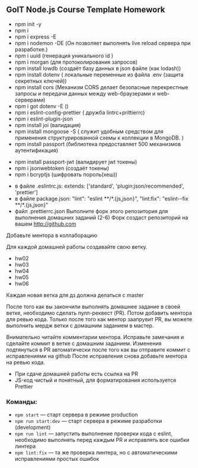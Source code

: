 ## GoIT Node.js Course Template Homework

- npm init -y
- npm i
- npm i express -E
- npm i nodemon -DE (Он позволяет выполнять live reload сервера при разработке.)
- npm i uuid (генерация уникального id )
- npm i morgan (для протоколирования запросов)
- npm install lowdb (создаёт базу данных в json файле (как lodash))
- npm install dotenv ( локальные переменные из файла .env (защита секретных
  ключей))
- npm install cors (Механизм CORS делает безопасные перекрестные запросы и
  передачи данных между web-браузерами и web-серверами)
- npm i got dotenv -E ()
- npm i eslint-config-prettier ( дружба lintrc+prittierrc)
- npm i eslint-plugin-json
- npm install joi (валидация)
- npm install mongoose -S ( служит удобным средством для применения
  структурированной схемы к коллекции в MongoDB. )
- npm install passport (библиотека предоставляет 500 механизмов аутентификация)

* npm install passport-jwt (валидирует jwt токены)
* npm i jsonwebtoken (создаёт токены)
* npm i bcryptjs (шифровать пороль(хеш))

- в файле .eslintrc.js: extends: ['standard', 'plugin:json/recommended',
  'prettier']
- в файле package.json: "lint": "eslint **/\*.{js,json}", "lint:fix":
  "eslint--fix **/\*.{js,json}"
- файл .prettierrc.json Выполните форк этого репозитория для выполнения домашних
  заданий (2-6) Форк создаст репозиторий на вашем http://github.com

Добавьте ментора в коллаборацию

Для каждой домашней работы создавайте свою ветку.

- hw02
- hw03
- hw04
- hw05
- hw06

Каждая новая ветка для дз должна делаться с master

После того как вы закончили выполнять домашнее задание в своей ветке, необходимо
сделать пулл-реквест (PR). Потом добавить ментора для ревью кода. Только после
того как ментор заапрувит PR, вы можете выполнить мердж ветки с домашним
заданием в мастер.

Внимательно читайте комментарии ментора. Исправьте замечания и сделайте коммит в
ветке с домашним заданием. Изменения подтянуться в PR автоматически после того
как вы отправите коммит с исправлениями на github После исправления снова
добавьте ментора на ревью кода.

- При сдаче домашней работы есть ссылка на PR
- JS-код чистый и понятный, для форматирования используется Prettier

### Команды:

- `npm start` &mdash; старт сервера в режиме production
- `npm run start:dev` &mdash; старт сервера в режиме разработки (development)
- `npm run lint` &mdash; запустить выполнение проверки кода с eslint, необходимо
  выполнять перед каждым PR и исправлять все ошибки линтера
- `npm lint:fix` &mdash; та же проверка линтера, но с автоматическими
  исправлениями простых ошибок
